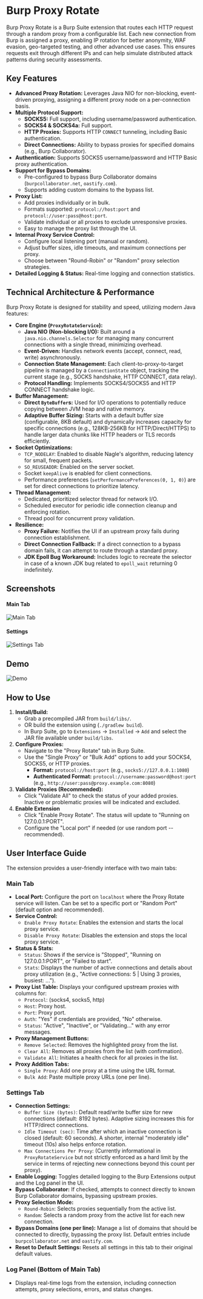 # Burp Proxy Rotate

Burp Proxy Rotate is a Burp Suite extension that routes each HTTP request through a random proxy from a configurable list. Each new connection from Burp is assigned a proxy, enabling IP rotation for better anonymity, WAF evasion, geo-targeted testing, and other advanced use cases. This ensures requests exit through different IPs and can help simulate distributed attack patterns during security assessments.

## Key Features

-   **Advanced Proxy Rotation:** Leverages Java NIO for non-blocking, event-driven proxying, assigning a different proxy node on a per-connection basis.
-   **Multiple Protocol Support:**
    -   **SOCKS5:** Full support, including username/password authentication.
    -   **SOCKS4 & SOCKS4a:** Full support.
    -   **HTTP Proxies:** Supports HTTP `CONNECT` tunneling, including Basic authentication.
    -   **Direct Connections:** Ability to bypass proxies for specified domains (e.g., Burp Collaborator).
-   **Authentication:** Supports SOCKS5 username/password and HTTP Basic proxy authentication.
-   **Support for Bypass Domains:**
    -   Pre-configured to bypass Burp Collaborator domains (`burpcollaborator.net`, `oastify.com`).
    -   Supports adding custom domains to the bypass list.
-   **Proxy List:**
    -   Add proxies individually or in bulk.
    -   Formats supported: `protocol://host:port` and `protocol://user:pass@host:port`.
    -   Validate individual or all proxies to exclude unresponsive proxies.
    -   Easy to manage the proxy list through the UI.
-   **Internal Proxy Service Control:**
    -   Configure local listening port (manual or random).
    -   Adjust buffer sizes, idle timeouts, and maximum connections per proxy.
    -   Choose between "Round-Robin" or "Random" proxy selection strategies.
-   **Detailed Logging & Status:** Real-time logging and connection statistics.

## Technical Architecture & Performance

Burp Proxy Rotate is designed for stability and speed, utilizing modern Java features:

-   **Core Engine (`ProxyRotateService`):**
    -   **Java NIO (Non-blocking I/O):** Built around a `java.nio.channels.Selector` for managing many concurrent connections with a single thread, minimizing overhead.
    -   **Event-Driven:** Handles network events (accept, connect, read, write) asynchronously.
    -   **Connection State Management:** Each client-to-proxy-to-target pipeline is managed by a `ConnectionState` object, tracking the current stage (e.g., SOCKS handshake, HTTP CONNECT, data relay).
    -   **Protocol Handling:** Implements SOCKS4/SOCKS5 and HTTP CONNECT handshake logic.
-   **Buffer Management:**
    -   **Direct `ByteBuffer`s:** Used for I/O operations to potentially reduce copying between JVM heap and native memory.
    -   **Adaptive Buffer Sizing:** Starts with a default buffer size (configurable, 8KB default) and dynamically increases capacity for specific connections (e.g., 128KB-256KB for HTTP/Direct/HTTPS) to handle larger data chunks like HTTP headers or TLS records efficiently.
-   **Socket Optimizations:**
    -   `TCP_NODELAY`: Enabled to disable Nagle's algorithm, reducing latency for small, frequent packets.
    -   `SO_REUSEADDR`: Enabled on the server socket.
    -   Socket `keepAlive` is enabled for client connections.
    -   Performance preferences (`setPerformancePreferences(0, 1, 0)`) are set for direct connections to prioritize latency.
-   **Thread Management:**
    -   Dedicated, prioritized selector thread for network I/O.
    -   Scheduled executor for periodic idle connection cleanup and enforcing rotation.
    -   Thread pool for concurrent proxy validation.
-   **Resilience:**
    -   **Proxy Failure:** Notifies the UI if an upstream proxy fails during connection establishment.
    -   **Direct Connection Fallback:** If a direct connection to a bypass domain fails, it can attempt to route through a standard proxy.
    -   **JDK Epoll Bug Workaround:** Includes logic to recreate the selector in case of a known JDK bug related to `epoll_wait` returning 0 indefinitely.

## Screenshots

#### Main Tab
![Main Tab](images/burp-proxy-rotate-main.png)

#### Settings
![Settings Tab](images/burp-proxy-rotate-settings.png)

## Demo

![Demo](images/burp-proxy-rotate-demo.gif)

## How to Use

1.  **Install/Build:**
    *   Grab a precompiled JAR from `build/libs/`.
    *   OR build the extension using (`./gradlew build`).
    *   In Burp Suite, go to `Extensions` -> `Installed` -> `Add` and select the JAR file available under `build/libs`.
2.  **Configure Proxies:**
    *   Navigate to the "Proxy Rotate" tab in Burp Suite.
    *   Use the "Single Proxy" or "Bulk Add" options to add your SOCKS4, SOCKS5, or HTTP proxies.
        *   **Format:** `protocol://host:port` (e.g., `socks5://127.0.0.1:1080`)
        *   **Authenticated Format:** `protocol://username:password@host:port` (e.g., `http://user:pass@proxy.example.com:8080`)
3.  **Validate Proxies (Recommended):**
    *   Click "Validate All" to check the status of your added proxies. Inactive or problematic proxies will be indicated and excluded. 
4.  **Enable Extension**
    *   Click "Enable Proxy Rotate". The status will update to "Running on 127.0.0.1:PORT".
    *   Configure the "Local port" if needed (or use random port -- recommended).
    

## User Interface Guide

The extension provides a user-friendly interface with two main tabs:

### Main Tab

-   **Local Port:** Configure the port on `localhost` where the Proxy Rotate service will listen. Can be set to a specific port or "Random Port" (default option and recommended).
-   **Service Control:**
    -   `Enable Proxy Rotate`: Enables the extension and starts the local proxy service.
    -   `Disable Proxy Rotate`: Disables the extension and stops the local proxy service.
-   **Status & Stats:**
    -   `Status`: Shows if the service is "Stopped", "Running on 127.0.0.1:PORT", or "Failed to start".
    -   `Stats`: Displays the number of active connections and details about proxy utilization (e.g., "Active connections: 5 | Using 3 proxies, busiest: ...").
-   **Proxy List Table:** Displays your configured upstream proxies with columns for:
    -   `Protocol`: (socks4, socks5, http)
    -   `Host`: Proxy host.
    -   `Port`: Proxy port.
    -   `Auth`: "Yes" if credentials are provided, "No" otherwise.
    -   `Status`: "Active", "Inactive", or "Validating..." with any error messages.
-   **Proxy Management Buttons:**
    -   `Remove Selected`: Removes the highlighted proxy from the list.
    -   `Clear All`: Removes all proxies from the list (with confirmation).
    -   `Validate All`: Initiates a health check for all proxies in the list.
-   **Proxy Addition Tabs:**
    -   `Single Proxy`: Add one proxy at a time using the URL format.
    -   `Bulk Add`: Paste multiple proxy URLs (one per line).

### Settings Tab

-   **Connection Settings:**
    -   `Buffer Size (bytes)`: Default read/write buffer size for new connections (default: 8192 bytes). Adaptive sizing increases this for HTTP/direct connections.
    -   `Idle Timeout (sec)`: Time after which an inactive connection is closed (default: 60 seconds). A shorter, internal "moderately idle" timeout (10s) also helps enforce rotation.
    -   `Max Connections Per Proxy`: (Currently informational in `ProxyRotateService` but not strictly enforced as a hard limit by the service in terms of rejecting new connections beyond this count per proxy).
-   **Enable Logging:** Toggles detailed logging to the Burp Extensions output and the Log panel in the UI.
-   **Bypass Collaborator:** If checked, attempts to connect directly to known Burp Collaborator domains, bypassing upstream proxies.
-   **Proxy Selection Mode:**
    -   `Round-Robin`: Selects proxies sequentially from the active list.
    -   `Random`: Selects a random proxy from the active list for each new connection.
-   **Bypass Domains (one per line):** Manage a list of domains that should be connected to directly, bypassing the proxy list. Default entries include `burpcollaborator.net` and `oastify.com`.
-   **Reset to Default Settings:** Resets all settings in this tab to their original default values.

### Log Panel (Bottom of Main Tab)

-   Displays real-time logs from the extension, including connection attempts, proxy selections, errors, and status changes.

